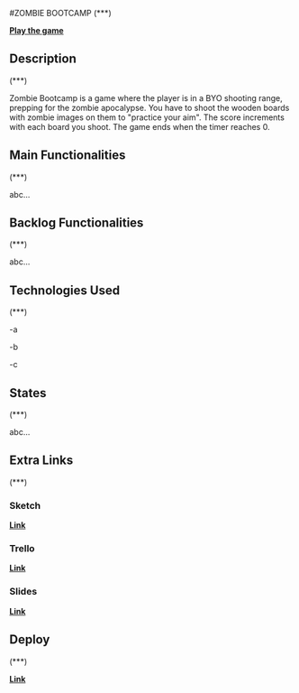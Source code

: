 #ZOMBIE BOOTCAMP
(***)

**[Play the game](https://trello.com/invite/b/66db0b924e0304a185136047/ATTIb7ad21aa93f312fd121ae07d584cc98e94964CB3/m1-game-project)**


## Description

(***)

Zombie Bootcamp is a game where the player is in a BYO shooting range, prepping for the zombie apocalypse. You have to shoot the wooden boards with zombie images on them to "practice your aim". The score increments with each board you shoot. The game ends when the timer reaches 0.




## Main Functionalities

(***)

abc...




## Backlog Functionalities

(***)

abc...




## Technologies Used

(***)

-a

-b

-c




## States

(***)

abc...




## Extra Links

(***)

### Sketch

**[Link]()**

### Trello

**[Link]()**

### Slides

**[Link]()**

## Deploy

(***)

**[Link](https://trello.com/invite/b/66db0b924e0304a185136047/ATTIb7ad21aa93f312fd121ae07d584cc98e94964CB3/m1-game-project)**